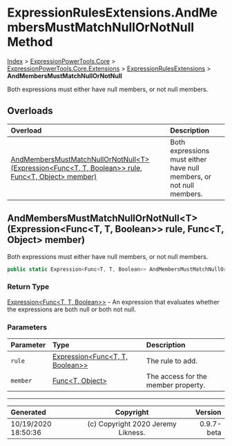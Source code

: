 ﻿# ExpressionRulesExtensions.AndMembersMustMatchNullOrNotNull Method

[Index](../index.md) > [ExpressionPowerTools.Core](ExpressionPowerTools.Core.a.md) > [ExpressionPowerTools.Core.Extensions](ExpressionPowerTools.Core.Extensions.n.md) > [ExpressionRulesExtensions](ExpressionPowerTools.Core.Extensions.ExpressionRulesExtensions.cs.md) > **AndMembersMustMatchNullOrNotNull**

Both expressions must either have null members, or not null members.

## Overloads

| Overload | Description |
| :-- | :-- |
| [AndMembersMustMatchNullOrNotNull&lt;T>(Expression&lt;Func&lt;T, T, Boolean>> rule, Func&lt;T, Object> member)](#andmembersmustmatchnullornotnulltexpressionfunct-t-boolean-rule-funct-object-member) | Both expressions must either have null members, or not null members. |
## AndMembersMustMatchNullOrNotNull&lt;T>(Expression&lt;Func&lt;T, T, Boolean>> rule, Func&lt;T, Object> member)

Both expressions must either have null members, or not null members.

```csharp
public static Expression<Func<T, T, Boolean>> AndMembersMustMatchNullOrNotNull<T>(Expression<Func<T, T, Boolean>> rule, Func<T, Object> member)
```

### Return Type

 [Expression&lt;Func&lt;T, T, Boolean>>](https://docs.microsoft.com/dotnet/api/system.linq.expressions.expression-1)  - An expression that evaluates whether the expressions are both null or both not null.

### Parameters

| Parameter | Type | Description |
| :-- | :-- | :-- |
| `rule` | [Expression&lt;Func&lt;T, T, Boolean>>](https://docs.microsoft.com/dotnet/api/system.linq.expressions.expression-1) | The rule to add. |
| `member` | [Func&lt;T, Object>](https://docs.microsoft.com/dotnet/api/system.func-2) | The access for the member property. |



---

| Generated | Copyright | Version |
| :-- | :-: | --: |
| 10/19/2020 18:50:36 | (c) Copyright 2020 Jeremy Likness. | 0.9.7-beta |
